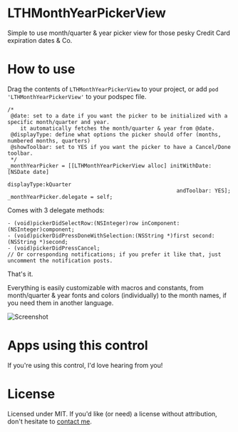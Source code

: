 # LTHMonthYearPickerView
Simple to use month/quarter & year picker view for those pesky Credit Card expiration dates & Co.

# How to use
Drag the contents of `LTHMonthYearPickerView` to your project, or add `pod 'LTHMonthYearPickerView'` to your podspec file.

```objc
/*
 @date: set to a date if you want the picker to be initialized with a specific month/quarter and year.
	it automatically fetches the month/quarter & year from @date.
 @displayType: define what options the picker should offer (months, numbered months, quarters)
 @showToolbar: set to YES if you want the picker to have a Cancel/Done toolbar.
 */
_monthYearPicker = [[LTHMonthYearPickerView alloc] initWithDate: [NSDate date]
													displayType:kQuarter
													 andToolbar: YES];
_monthYearPicker.delegate = self;
```

Comes with 3 delegate methods:
```objc
- (void)pickerDidSelectRow:(NSInteger)row inComponent:(NSInteger)component;
- (void)pickerDidPressDoneWithSelection:(NSString *)first second:(NSString *)second;
- (void)pickerDidPressCancel;
// Or corresponding notifications; if you prefer it like that, just uncomment the notification posts.
```

That's it.

Everything is easily customizable with macros and constants, from month/quarter & year fonts and colors (individually) to the month names, if you need them in another language.

![Screenshot](http://rolandleth.com/assets/monthyearpickerview/Screenshot.png)

# Apps using this control
If you're using this control, I'd love hearing from you! 

# License
Licensed under MIT. If you'd like (or need) a license without attribution, don't hesitate to [contact me](mailto:roland@rolandleth.com).